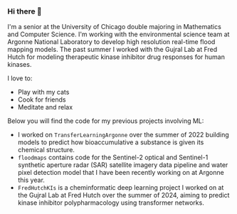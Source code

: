 ### Hi there 👋

I'm a senior at the University of Chicago double majoring in Mathematics and Computer Science. I'm working with the environmental science team at Argonne National Laboratory to develop high resolution real-time flood mapping models. The past summer I worked with the Gujral Lab at Fred Hutch for modeling therapeutic kinase inhibitor drug responses for human kinases.

I love to:
- Play with my cats
- Cook for friends
- Meditate and relax

Below you will find the code for my previous projects involving ML:
* I worked on `TransferLearningArgonne` over the summer of 2022 building models to predict how bioaccumulative a substance is given its chemical structure.
* `floodmaps` contains code for the Sentinel-2 optical and Sentinel-1 synthetic aperture radar (SAR) satellite imagery data pipeline and water pixel detection model that I have been recently working on at Argonne this year.
* `FredHutchKIs` is a cheminformatic deep learning project I worked on at the Gujral Lab at Fred Hutch over the summer of 2024, aiming to predict kinase inhibitor polypharmacology using transformer networks.
<!--
**davdma/davdma** is a ✨ _special_ ✨ repository because its `README.md` (this file) appears on your GitHub profile.

Here are some ideas to get you started:

- 🔭 I’m currently working on ...
- 🌱 I’m currently learning ...
- 👯 I’m looking to collaborate on ...
- 🤔 I’m looking for help with ...
- 💬 Ask me about ...
- 📫 How to reach me: ...
- 😄 Pronouns: ...
- ⚡ Fun fact: ...
-->
